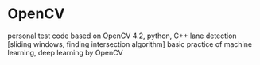 # OpenCV
personal test code based on OpenCV 4.2, python, C++
lane detection [sliding windows, finding intersection algorithm]
basic practice of machine learning, deep learning by OpenCV
